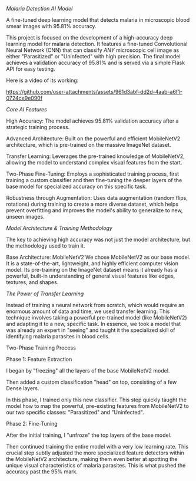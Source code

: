 *Malaria Detection AI Model*

A fine-tuned deep learning model that detects malaria in microscopic blood smear images with 95.81% accuracy.

This project is focused on the development of a high-accuracy deep learning model for malaria detection. It features a fine-tuned Convolutional Neural Network (CNN) that can classify *ANY* microscopic cell image as either "Parasitized" or "Uninfected" with high precision. The final model achieves a validation accuracy of 95.81% and is served via a simple Flask API for easy testing.


Here is a video of its working:




https://github.com/user-attachments/assets/961d3abf-dd2d-4aab-a6f1-0724ce9e090f



*Core AI Features*

High Accuracy: The model achieves 95.81% validation accuracy after a strategic training process.

Advanced Architecture: Built on the powerful and efficient MobileNetV2 architecture, which is pre-trained on the massive ImageNet dataset.

Transfer Learning: Leverages the pre-trained knowledge of MobileNetV2, allowing the model to understand complex visual features from the start.

Two-Phase Fine-Tuning: Employs a sophisticated training process, first training a custom classifier and then fine-tuning the deeper layers of the base model for specialized accuracy on this specific task.

Robustness through Augmentation: Uses data augmentation (random flips, rotations) during training to create a more diverse dataset, which helps prevent overfitting and improves the model's ability to generalize to new, unseen images.

*Model Architecture & Training Methodology*

The key to achieving high accuracy was not just the model architecture, but the methodology used to train it.

Base Architecture: MobileNetV2
We chose MobileNetV2 as our base model. It is a state-of-the-art, lightweight, and highly efficient computer vision model. Its pre-training on the ImageNet dataset means it already has a powerful, built-in understanding of general visual features like edges, textures, and shapes.


*The Power of Transfer Learning*

Instead of training a neural network from scratch, which would require an enormous amount of data and time, we used transfer learning. This technique involves taking a powerful pre-trained model (like MobileNetV2) and adapting it to a new, specific task. In essence, we took a model that was already an expert in "seeing" and taught it the specialized skill of identifying malaria parasites in blood cells.


Two-Phase Training Process

Phase 1: Feature Extraction

I began by "freezing" all the layers of the base MobileNetV2 model.

Then added a custom classification "head" on top, consisting of a few Dense layers.

In this phase, I trained only this new classifier. This step quickly taught the model how to map the powerful, pre-existing features from MobileNetV2 to our two specific classes: "Parasitized" and "Uninfected".


Phase 2: Fine-Tuning

After the initial training, I "unfroze" the top layers of the base model.

Then continued training the entire model with a very low learning rate. This crucial step subtly adjusted the more specialized feature detectors within the MobileNetV2 architecture, making them even better at spotting the unique visual characteristics of malaria parasites.
This is what pushed the accuracy past the 95% mark.
